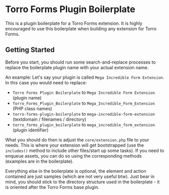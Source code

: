 # Torro Forms Plugin Boilerplate

This is a plugin boilerplate for a Torro Forms extension. It is highly encouraged to use this boilerplate when building any extension for Torro Forms.

## Getting Started

Before you start, you should run some search-and-replace processes to replace the boilerplate plugin name with your actual extension name.

An example: Let's say your plugin is called `Mega Incredible Form Extension`. In this case you would need to replace:

* `Torro Forms Plugin Boilerplate` to `Mega Incredible Form Extension` (plugin name)
* `Torro_Forms_Plugin_Boilerplate` to `Mega_Incredible_Form_Extension` (PHP class names)
* `torro-forms-plugin-boilerplate` to `mega-incredible-form-extension` (textdomain / filenames / directory)
* `torro_forms_plugin_boilerplate` to `mega_incredible_form_extension` (plugin identifier)

What you should do then is adjust the `core/extension.php` file to your needs. This is where your extension will get bootstrapped (use the `includes()` method to include other files/start up some tasks). If you need to enqueue assets, you can do so using the corresponding methods (examples are in the boilerplate).

Everything else in the boilerplate is optional, the element and action contained are just samples (which are not very useful btw). Just bear in mind, you should stick to the directory structure used in the boilerplate - it is oriented after the Torro Forms base plugin.
